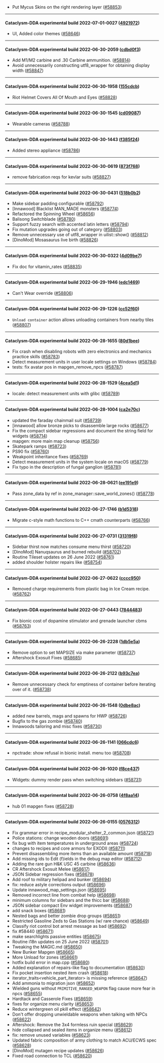 * Put Mycus Skins on the right rendering layer ([#58853](https://github.com/CleverRaven/Cataclysm-DDA/pull/58853))

---

#### Cataclysm-DDA experimental build 2022-07-01-0027 ([4921972](https://github.com/CleverRaven/Cataclysm-DDA/releases/tag/cdda-experimental-2022-07-01-0027))

* UI, Added color themes ([#58646](https://github.com/CleverRaven/Cataclysm-DDA/pull/58646))

---

#### Cataclysm-DDA experimental build 2022-06-30-2059 ([cdbd0f3](https://github.com/CleverRaven/Cataclysm-DDA/releases/tag/cdda-experimental-2022-06-30-2059))

* Add M1/M2 carbine and .30 Carbine ammunition. ([#58814](https://github.com/CleverRaven/Cataclysm-DDA/pull/58814))
* Avoid unnecessarily constructing utf8_wrapper for obtaining display width ([#58847](https://github.com/CleverRaven/Cataclysm-DDA/pull/58847))

---

#### Cataclysm-DDA experimental build 2022-06-30-1958 ([155cdcb](https://github.com/CleverRaven/Cataclysm-DDA/releases/tag/cdda-experimental-2022-06-30-1958))

* Riot Helmet Covers All Of Mouth and Eyes ([#58828](https://github.com/CleverRaven/Cataclysm-DDA/pull/58828))

---

#### Cataclysm-DDA experimental build 2022-06-30-1545 ([cd09087](https://github.com/CleverRaven/Cataclysm-DDA/releases/tag/cdda-experimental-2022-06-30-1545))

* Wearable cameras ([#58788](https://github.com/CleverRaven/Cataclysm-DDA/pull/58788))

---

#### Cataclysm-DDA experimental build 2022-06-30-1443 ([f385f24](https://github.com/CleverRaven/Cataclysm-DDA/releases/tag/cdda-experimental-2022-06-30-1443))

* Added stereo appliance ([#58786](https://github.com/CleverRaven/Cataclysm-DDA/pull/58786))

---

#### Cataclysm-DDA experimental build 2022-06-30-0619 ([873f768](https://github.com/CleverRaven/Cataclysm-DDA/releases/tag/cdda-experimental-2022-06-30-0619))

* remove fabrication reqs for kevlar suits ([#58827](https://github.com/CleverRaven/Cataclysm-DDA/pull/58827))

---

#### Cataclysm-DDA experimental build 2022-06-30-0431 ([518b0b2](https://github.com/CleverRaven/Cataclysm-DDA/releases/tag/cdda-experimental-2022-06-30-0431))

* Make sidebar padding configurable ([#58792](https://github.com/CleverRaven/Cataclysm-DDA/pull/58792))
* [Innawood] Blacklist MAN_MADE monsters ([#58774](https://github.com/CleverRaven/Cataclysm-DDA/pull/58774))
* Refactored the Spinning Wheel ([#58656](https://github.com/CleverRaven/Cataclysm-DDA/pull/58656))
* Balisong Switchblade ([#58780](https://github.com/CleverRaven/Cataclysm-DDA/pull/58780))
* Support fuzzy search with accented latin letters ([#58794](https://github.com/CleverRaven/Cataclysm-DDA/pull/58794))
* Fix mutation upgrades going out of category ([#58803](https://github.com/CleverRaven/Cataclysm-DDA/pull/58803))
* Remove unnecessary use of utf8_wrapper in uilist::show() ([#58812](https://github.com/CleverRaven/Cataclysm-DDA/pull/58812))
* [DinoMod] Mosasaurus live birth ([#58826](https://github.com/CleverRaven/Cataclysm-DDA/pull/58826))

---

#### Cataclysm-DDA experimental build 2022-06-30-0322 ([4d09be7](https://github.com/CleverRaven/Cataclysm-DDA/releases/tag/cdda-experimental-2022-06-30-0322))

* Fix doc for vitamin_rates ([#58835](https://github.com/CleverRaven/Cataclysm-DDA/pull/58835))

---

#### Cataclysm-DDA experimental build 2022-06-29-1946 ([edc1469](https://github.com/CleverRaven/Cataclysm-DDA/releases/tag/cdda-experimental-2022-06-29-1946))

* Can't Wear override ([#58806](https://github.com/CleverRaven/Cataclysm-DDA/pull/58806))

---

#### Cataclysm-DDA experimental build 2022-06-29-1226 ([cc52f60](https://github.com/CleverRaven/Cataclysm-DDA/releases/tag/cdda-experimental-2022-06-29-1226))

* `Unload container` action allows unloading containers from nearby tiles ([#58807](https://github.com/CleverRaven/Cataclysm-DDA/pull/58807))

---

#### Cataclysm-DDA experimental build 2022-06-28-1655 ([80d1bee](https://github.com/CleverRaven/Cataclysm-DDA/releases/tag/cdda-experimental-2022-06-28-1655))

* Fix crash when disabling robots with zero electronics and mechanics practice skills ([#58783](https://github.com/CleverRaven/Cataclysm-DDA/pull/58783))
* Detect measurement units in user locale settings on Windows ([#58784](https://github.com/CleverRaven/Cataclysm-DDA/pull/58784))
* tests: fix avatar pos in mapgen_remove_npcs ([#58787](https://github.com/CleverRaven/Cataclysm-DDA/pull/58787))

---

#### Cataclysm-DDA experimental build 2022-06-28-1529 ([4cea5d1](https://github.com/CleverRaven/Cataclysm-DDA/releases/tag/cdda-experimental-2022-06-28-1529))

* locale: detect measurement units with glibc ([#58789](https://github.com/CleverRaven/Cataclysm-DDA/pull/58789))

---

#### Cataclysm-DDA experimental build 2022-06-28-1004 ([ca2e70c](https://github.com/CleverRaven/Cataclysm-DDA/releases/tag/cdda-experimental-2022-06-28-1004))

* updated the faraday chainmail suit ([#58739](https://github.com/CleverRaven/Cataclysm-DDA/pull/58739))
* [innawood] allow bronze picks to disassemble large rocks ([#58677](https://github.com/CleverRaven/Cataclysm-DDA/pull/58677))
* Fix the compact sidebar regressions and document the string field for widgets ([#58714](https://github.com/CleverRaven/Cataclysm-DDA/pull/58714))
* mapgen: more main map cleanup ([#58756](https://github.com/CleverRaven/Cataclysm-DDA/pull/58756))
* Skatepark ramps ([#58723](https://github.com/CleverRaven/Cataclysm-DDA/pull/58723))
* PS90 fix ([#58760](https://github.com/CleverRaven/Cataclysm-DDA/pull/58760))
* Weakpoint inheritance fixes ([#58769](https://github.com/CleverRaven/Cataclysm-DDA/pull/58769))
* Detect measurement units in the system locale on macOS ([#58779](https://github.com/CleverRaven/Cataclysm-DDA/pull/58779))
* Fix typo in the description of fungal ganglion ([#58781](https://github.com/CleverRaven/Cataclysm-DDA/pull/58781))

---

#### Cataclysm-DDA experimental build 2022-06-28-0621 ([ee191e9](https://github.com/CleverRaven/Cataclysm-DDA/releases/tag/cdda-experimental-2022-06-28-0621))

* Pass zone_data by ref in zone_manager::save_world_zones() ([#58778](https://github.com/CleverRaven/Cataclysm-DDA/pull/58778))

---

#### Cataclysm-DDA experimental build 2022-06-27-1746 ([b1d5318](https://github.com/CleverRaven/Cataclysm-DDA/releases/tag/cdda-experimental-2022-06-27-1746))

* Migrate c-style math functions to C++ cmath counterparts ([#58766](https://github.com/CleverRaven/Cataclysm-DDA/pull/58766))

---

#### Cataclysm-DDA experimental build 2022-06-27-0731 ([31319f8](https://github.com/CleverRaven/Cataclysm-DDA/releases/tag/cdda-experimental-2022-06-27-0731))

* Sidebar thirst now matches consume menu thirst ([#58720](https://github.com/CleverRaven/Cataclysm-DDA/pull/58720))
* [DinoMod] Nanuqsaurus and burned rebuild ([#58702](https://github.com/CleverRaven/Cataclysm-DDA/pull/58702))
* Routine Tileset updates on 26 June 2022 ([#58761](https://github.com/CleverRaven/Cataclysm-DDA/pull/58761))
* added shoulder holster repairs like ([#58754](https://github.com/CleverRaven/Cataclysm-DDA/pull/58754))

---

#### Cataclysm-DDA experimental build 2022-06-27-0622 ([cccc950](https://github.com/CleverRaven/Cataclysm-DDA/releases/tag/cdda-experimental-2022-06-27-0622))

* Removed charge requirements from plastic bag in Ice Cream recipe. ([#58762](https://github.com/CleverRaven/Cataclysm-DDA/pull/58762))

---

#### Cataclysm-DDA experimental build 2022-06-27-0443 ([7844483](https://github.com/CleverRaven/Cataclysm-DDA/releases/tag/cdda-experimental-2022-06-27-0443))

* Fix bionic cost of dopamine stimulator and grenade launcher cbms ([#58763](https://github.com/CleverRaven/Cataclysm-DDA/pull/58763))

---

#### Cataclysm-DDA experimental build 2022-06-26-2228 ([1db5e5a](https://github.com/CleverRaven/Cataclysm-DDA/releases/tag/cdda-experimental-2022-06-26-2228))

* Remove option to set MAPSIZE via make parameter ([#58737](https://github.com/CleverRaven/Cataclysm-DDA/pull/58737))
* Aftershock Exosuit Fixes ([#58685](https://github.com/CleverRaven/Cataclysm-DDA/pull/58685))

---

#### Cataclysm-DDA experimental build 2022-06-26-2122 ([b93c7ea](https://github.com/CleverRaven/Cataclysm-DDA/releases/tag/cdda-experimental-2022-06-26-2122))

* Remove unnecessary check for emptiness of container before iterating over of it. ([#58738](https://github.com/CleverRaven/Cataclysm-DDA/pull/58738))

---

#### Cataclysm-DDA experimental build 2022-06-26-1548 ([0dbe8ac](https://github.com/CleverRaven/Cataclysm-DDA/releases/tag/cdda-experimental-2022-06-26-1548))

* added new barrels, mags and spawns for HWP ([#58726](https://github.com/CleverRaven/Cataclysm-DDA/pull/58726))
* Bugfix to the gas zombie ([#58740](https://github.com/CleverRaven/Cataclysm-DDA/pull/58740))
* Innawoods tailoring and misc fixes ([#58730](https://github.com/CleverRaven/Cataclysm-DDA/pull/58730))

---

#### Cataclysm-DDA experimental build 2022-06-26-1141 ([066cdc6](https://github.com/CleverRaven/Cataclysm-DDA/releases/tag/cdda-experimental-2022-06-26-1141))

* npctrade: show refusal in bionic install. menu too ([#58708](https://github.com/CleverRaven/Cataclysm-DDA/pull/58708))

---

#### Cataclysm-DDA experimental build 2022-06-26-1020 ([f8ce437](https://github.com/CleverRaven/Cataclysm-DDA/releases/tag/cdda-experimental-2022-06-26-1020))

* Widgets: dummy render pass when switching sidebars ([#58731](https://github.com/CleverRaven/Cataclysm-DDA/pull/58731))

---

#### Cataclysm-DDA experimental build 2022-06-26-0758 ([4f8aa14](https://github.com/CleverRaven/Cataclysm-DDA/releases/tag/cdda-experimental-2022-06-26-0758))

* hub 01 mapgen fixes ([#58728](https://github.com/CleverRaven/Cataclysm-DDA/pull/58728))

---

#### Cataclysm-DDA experimental build 2022-06-26-0155 ([0576312](https://github.com/CleverRaven/Cataclysm-DDA/releases/tag/cdda-experimental-2022-06-26-0155))

* Fix grammar error in recipe_modular_shelter_2_common.json ([#58721](https://github.com/CleverRaven/Cataclysm-DDA/pull/58721))
* Police stations: change wooden doors ([#58691](https://github.com/CleverRaven/Cataclysm-DDA/pull/58691))
* fix bug with item temperatures in underground areas ([#58724](https://github.com/CleverRaven/Cataclysm-DDA/pull/58724))
* changes to recipes and core armors for EXODII ([#58711](https://github.com/CleverRaven/Cataclysm-DDA/pull/58711))
* Prevent disassembling more items than an available amount ([#58718](https://github.com/CleverRaven/Cataclysm-DDA/pull/58718))
* Add missing ids to Edit (f)ields in the debug map editor ([#58712](https://github.com/CleverRaven/Cataclysm-DDA/pull/58712))
* Adding the rare gun H&K USC 45 carbine ([#58636](https://github.com/CleverRaven/Cataclysm-DDA/pull/58636))
* CR Aftershock Exosuit Melee ([#58617](https://github.com/CleverRaven/Cataclysm-DDA/pull/58617))
* JSON Sidebar regression fixes ([#58678](https://github.com/CleverRaven/Cataclysm-DDA/pull/58678))
* Add roof to military helipad and bunker ([#58694](https://github.com/CleverRaven/Cataclysm-DDA/pull/58694))
* fix: reduce astyle corrections output ([#58696](https://github.com/CleverRaven/Cataclysm-DDA/pull/58696))
* Update innawood_map_settings.json ([#58695](https://github.com/CleverRaven/Cataclysm-DDA/pull/58695))
* Removed incorrect line from combat help ([#58698](https://github.com/CleverRaven/Cataclysm-DDA/pull/58698))
* minimum columns for sidebars and the thicc bar ([#58688](https://github.com/CleverRaven/Cataclysm-DDA/pull/58688))
* JSON sidebar compact Env widget improvements ([#58687](https://github.com/CleverRaven/Cataclysm-DDA/pull/58687))
* add snack boxes ([#58681](https://github.com/CleverRaven/Cataclysm-DDA/pull/58681))
* Nested bags and better zombie drop groups ([#58651](https://github.com/CleverRaven/Cataclysm-DDA/pull/58651))
* Restricted Gasoline Zeds to Gas Stations (w/ rare chance) ([#58649](https://github.com/CleverRaven/Cataclysm-DDA/pull/58649))
* Classify riot control bot arrest message as bad ([#58692](https://github.com/CleverRaven/Cataclysm-DDA/pull/58692))
* fix #58440 ([#58671](https://github.com/CleverRaven/Cataclysm-DDA/pull/58671))
* make searchlights passive entities ([#58675](https://github.com/CleverRaven/Cataclysm-DDA/pull/58675))
* Routine i18n updates on 25 June 2022 ([#58701](https://github.com/CleverRaven/Cataclysm-DDA/pull/58701))
* Tweaking the MAGIC.md ([#58650](https://github.com/CleverRaven/Cataclysm-DDA/pull/58650))
* New Bunker Mapgen ([#58665](https://github.com/CleverRaven/Cataclysm-DDA/pull/58665))
* More Unload for zones ([#58661](https://github.com/CleverRaven/Cataclysm-DDA/pull/58661))
* hotfix build error in map.cpp ([#58680](https://github.com/CleverRaven/Cataclysm-DDA/pull/58680))
* Added explanation of repairs-like flag to documentation ([#58630](https://github.com/CleverRaven/Cataclysm-DDA/pull/58630))
* Fix pocket insertion nested item crash ([#58618](https://github.com/CleverRaven/Cataclysm-DDA/pull/58618))
* iterator_traits<vehicle_part_iterator<T>> is missing reference ([#58647](https://github.com/CleverRaven/Cataclysm-DDA/pull/58647))
* Add ammonia to migration json ([#58652](https://github.com/CleverRaven/Cataclysm-DDA/pull/58652))
* Wielded guns without `PRIMITIVE_RANGED_WEAPON` flag cause more fear in npcs ([#58655](https://github.com/CleverRaven/Cataclysm-DDA/pull/58655))
* Hardtack and Casserole Fixes ([#58659](https://github.com/CleverRaven/Cataclysm-DDA/pull/58659))
* fixes for organize menu clarity ([#58653](https://github.com/CleverRaven/Cataclysm-DDA/pull/58653))
* Reduce wintergreen oil pkill effect ([#58642](https://github.com/CleverRaven/Cataclysm-DDA/pull/58642))
* Don't offer dropping unwieldable weapons when talking with NPCs ([#58622](https://github.com/CleverRaven/Cataclysm-DDA/pull/58622))
* Aftershock: Remove the 3x4 formless ruin special ([#58629](https://github.com/CleverRaven/Cataclysm-DDA/pull/58629))
* hide collapsed and sealed items in organize menu ([#58612](https://github.com/CleverRaven/Cataclysm-DDA/pull/58612))
* fix: remove unused variables ([#58623](https://github.com/CleverRaven/Cataclysm-DDA/pull/58623))
* Updated fabric composition of army clothing to match ACU/ECWS spec ([#58628](https://github.com/CleverRaven/Cataclysm-DDA/pull/58628))
* [DinoMod] mutagen recipe updates ([#58626](https://github.com/CleverRaven/Cataclysm-DDA/pull/58626))
* Fixed road connection to TCL ([#58620](https://github.com/CleverRaven/Cataclysm-DDA/pull/58620))
